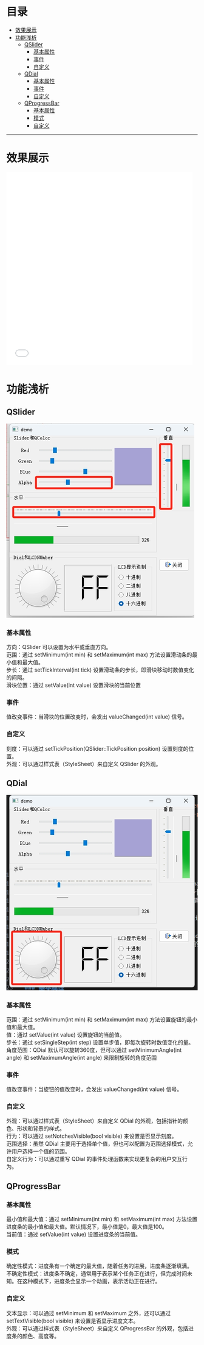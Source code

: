 # 目录

- [效果展示](#效果展示-1)
- [功能浅析](#功能浅析-2)
    - [QSlider](#qslider-1)
        - [基本属性](#基本属性-1)
        - [事件](#事件-2)
        - [自定义](#自定义-3)
    - [QDial](#qdial-2)
        - [基本属性](#基本属性-4)
        - [事件](#事件-5)
        - [自定义](#自定义-6)
    - [QProgressBar](#qprogressbar-3)
        - [基本属性](#基本属性-7)
        - [模式](#模式-8)
        - [自定义](#自定义-9)

---
# 效果展示 <a id="效果展示-1"></a>

<iframe width="490" height="506" src="progress_demo.mp4" frameborder="0" allow="accelerometer; autoplay; encrypted-media; gyroscope; picture-in-picture" allowfullscreen></iframe>

# 功能浅析 <a id="功能浅析-2"></a>
## QSlider <a id="qslider-1"></a>
<img src="slider.png" alt="png">

### 基本属性 <a id="基本属性-1"></a>
方向：QSlider 可以设置为水平或垂直方向。  
范围：通过 setMinimum(int min) 和 setMaximum(int max) 方法设置滑动条的最小值和最大值。  
步长：通过 setTickInterval(int tick) 设置滑动条的步长，即滑块移动时数值变化的间隔。  
滑块位置：通过 setValue(int value) 设置滑块的当前位置  
### 事件 <a id="事件-2"></a>
值改变事件：当滑块的位置改变时，会发出 valueChanged(int value) 信号。
### 自定义 <a id="自定义-3"></a>
刻度：可以通过 setTickPosition(QSlider::TickPosition position) 设置刻度的位置。  
外观：可以通过样式表（StyleSheet）来自定义 QSlider 的外观。  

## QDial <a id="qdial-2"></a>
<img src="dial.png" alt="png">

### 基本属性 <a id="基本属性-4"></a>
范围：通过 setMinimum(int min) 和 setMaximum(int max) 方法设置旋钮的最小值和最大值。  
值：通过 setValue(int value) 设置旋钮的当前值。  
步长：通过 setSingleStep(int step) 设置单步值，即每次旋转时数值变化的量。  
角度范围：QDial 默认可以旋转360度，但可以通过 setMinimumAngle(int angle) 和 setMaximumAngle(int angle) 来限制旋转的角度范围  
### 事件 <a id="事件-5"></a>
值改变事件：当旋钮的值改变时，会发出 valueChanged(int value) 信号。
### 自定义 <a id="自定义-6"></a>
外观：可以通过样式表（StyleSheet）来自定义 QDial 的外观，包括指针的颜色、形状和背景的样式。  
行为：可以通过 setNotchesVisible(bool visible) 来设置是否显示刻度。  
范围选择：虽然 QDial 主要用于选择单个值，但也可以配置为范围选择模式，允许用户选择一个值的范围。  
自定义行为：可以通过重写 QDial 的事件处理函数来实现更复杂的用户交互行为。  
## QProgressBar <a id="qprogressbar-3"></a>

### 基本属性 <a id="基本属性-7"></a>
最小值和最大值：通过 setMinimum(int min) 和 setMaximum(int max) 方法设置进度条的最小值和最大值。默认情况下，最小值是0，最大值是100。  
当前值：通过 setValue(int value) 设置进度条的当前值。  
### 模式 <a id="模式-8"></a>
确定性模式：进度条有一个确定的最大值，随着任务的进展，进度条逐渐填满。  
不确定性模式：进度条不确定，通常用于表示某个任务正在进行，但完成时间未知。在这种模式下，进度条会显示一个动画，表示活动正在进行。  
### 自定义 <a id="自定义-9"></a>
文本显示：可以通过 setMinimum 和 setMaximum 之外，还可以通过 setTextVisible(bool visible) 来设置是否显示进度文本。  
外观：可以通过样式表（StyleSheet）来自定义 QProgressBar 的外观，包括进度条的颜色、高度等。  